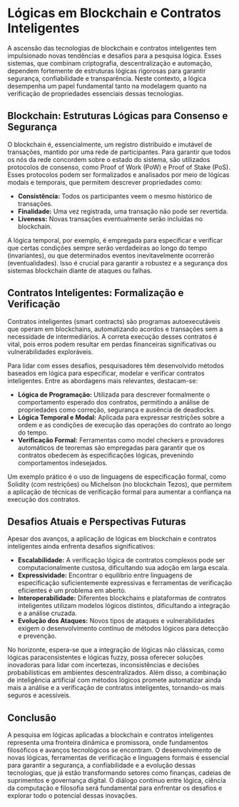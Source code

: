 # Lógicas em Blockchain e Contratos Inteligentes

A ascensão das tecnologias de blockchain e contratos inteligentes tem impulsionado novas tendências e desafios para a pesquisa lógica. Esses sistemas, que combinam criptografia, descentralização e automação, dependem fortemente de estruturas lógicas rigorosas para garantir segurança, confiabilidade e transparência. Neste contexto, a lógica desempenha um papel fundamental tanto na modelagem quanto na verificação de propriedades essenciais dessas tecnologias.

## Blockchain: Estruturas Lógicas para Consenso e Segurança

O blockchain é, essencialmente, um registro distribuído e imutável de transações, mantido por uma rede de participantes. Para garantir que todos os nós da rede concordem sobre o estado do sistema, são utilizados protocolos de consenso, como Proof of Work (PoW) e Proof of Stake (PoS). Esses protocolos podem ser formalizados e analisados por meio de lógicas modais e temporais, que permitem descrever propriedades como:

- **Consistência:** Todos os participantes veem o mesmo histórico de transações.
- **Finalidade:** Uma vez registrada, uma transação não pode ser revertida.
- **Liveness:** Novas transações eventualmente serão incluídas no blockchain.

A lógica temporal, por exemplo, é empregada para especificar e verificar que certas condições sempre serão verdadeiras ao longo do tempo (invariantes), ou que determinados eventos inevitavelmente ocorrerão (eventualidades). Isso é crucial para garantir a robustez e a segurança dos sistemas blockchain diante de ataques ou falhas.

## Contratos Inteligentes: Formalização e Verificação

Contratos inteligentes (smart contracts) são programas autoexecutáveis que operam em blockchains, automatizando acordos e transações sem a necessidade de intermediários. A correta execução desses contratos é vital, pois erros podem resultar em perdas financeiras significativas ou vulnerabilidades exploráveis.

Para lidar com esses desafios, pesquisadores têm desenvolvido métodos baseados em lógica para especificar, modelar e verificar contratos inteligentes. Entre as abordagens mais relevantes, destacam-se:

- **Lógica de Programação:** Utilizada para descrever formalmente o comportamento esperado dos contratos, permitindo a análise de propriedades como correção, segurança e ausência de deadlocks.
- **Lógica Temporal e Modal:** Aplicada para expressar restrições sobre a ordem e as condições de execução das operações do contrato ao longo do tempo.
- **Verificação Formal:** Ferramentas como model checkers e provadores automáticos de teoremas são empregadas para garantir que os contratos obedecem às especificações lógicas, prevenindo comportamentos indesejados.

Um exemplo prático é o uso de linguagens de especificação formal, como Solidity (com restrições) ou Michelson (no blockchain Tezos), que permitem a aplicação de técnicas de verificação formal para aumentar a confiança na execução dos contratos.

## Desafios Atuais e Perspectivas Futuras

Apesar dos avanços, a aplicação de lógicas em blockchain e contratos inteligentes ainda enfrenta desafios significativos:

- **Escalabilidade:** A verificação lógica de contratos complexos pode ser computacionalmente custosa, dificultando sua adoção em larga escala.
- **Expressividade:** Encontrar o equilíbrio entre linguagens de especificação suficientemente expressivas e ferramentas de verificação eficientes é um problema em aberto.
- **Interoperabilidade:** Diferentes blockchains e plataformas de contratos inteligentes utilizam modelos lógicos distintos, dificultando a integração e a análise cruzada.
- **Evolução dos Ataques:** Novos tipos de ataques e vulnerabilidades exigem o desenvolvimento contínuo de métodos lógicos para detecção e prevenção.

No horizonte, espera-se que a integração de lógicas não clássicas, como lógicas paraconsistentes e lógicas fuzzy, possa oferecer soluções inovadoras para lidar com incertezas, inconsistências e decisões probabilísticas em ambientes descentralizados. Além disso, a combinação de inteligência artificial com métodos lógicos promete automatizar ainda mais a análise e a verificação de contratos inteligentes, tornando-os mais seguros e acessíveis.

## Conclusão

A pesquisa em lógicas aplicadas a blockchain e contratos inteligentes representa uma fronteira dinâmica e promissora, onde fundamentos filosóficos e avanços tecnológicos se encontram. O desenvolvimento de novas lógicas, ferramentas de verificação e linguagens formais é essencial para garantir a segurança, a confiabilidade e a evolução dessas tecnologias, que já estão transformando setores como finanças, cadeias de suprimentos e governança digital. O diálogo contínuo entre lógica, ciência da computação e filosofia será fundamental para enfrentar os desafios e explorar todo o potencial dessas inovações.